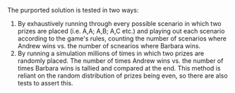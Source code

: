 The purported solution is tested in two ways:
1) By exhaustively running through every possible scenario in which two prizes are placed (i.e. A,A; A,B; A,C etc.) and playing out each scenario according to the game's rules, counting the number of scenarios where Andrew wins vs. the number of scnearios where Barbara wins.
2) By running a simulation millions of times in which two prizes are randomly placed. The number of times Andrew wins vs. the number of times Barbara wins is tallied and compared at the end. This method is reliant on the random distribution of prizes being even, so there are also tests to assert this.
